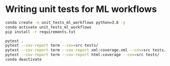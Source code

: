 # __Writing unit tests for ML workflows__

```bash
conda create -n unit_tests_ml_workflows python=3.8 -y
conda activate unit_tests_ml_workflows
pip install -r requirements.txt
```

```bash
pytest .
pytest --cov-report term --cov=src tests/
pytest --cov-report term --cov-report xml:coverage.xml --cov=src tests/
pytest --cov-report term --cov-report html:coverage --cov=src tests/
conda deactivate
```